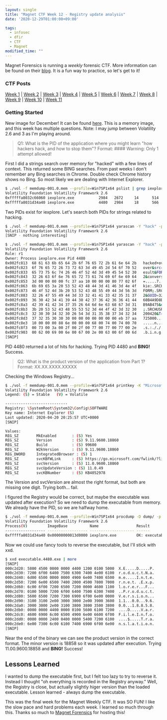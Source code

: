 ```yaml
---
layout: single
title: "Magnet CTF Week 12 - Registry update analysis"
date: '2020-12-29T01:00:00+09:00'

tags:
  - infosec
  - dfir
  - CTF
  - Magnet
modified_time: ""
---
```


Magnet Forensics is running a *weekly* forensic CTF. More information can be found on their [blog](https://www.magnetforensics.com/blog/magnet-weekly-ctf-challenge/). It is a fun way to practice, so let's get to it!

### CTF Posts

[Week 1](https://dfir.science/2020/10/Magnet-CTF-Week-1-Timestamps-of-doom.html) | [Week 2](https://dfir.science/2020/10/Magnet-CTF-Week-2-URLs-in-Pictures-in-Pictures.html) | [Week 3](https://dfir.science/2020/10/Magnet-CTF-Week-3-Failed-connections.html) | [Week 4](https://dfir.science/2020/11/Magnet-CTF-Week-4-GUIDSWAP-and-drop.html) | [Week 5](https://dfir.science/2020/11/Magnet-CTF-Week-5-HDFS.html) | [Week 6](https://dfir.science/2020/11/Magnet-CTF-Week-6-Riddle-ELF.html) | [Week 7](https://dfir.science/2020/11/Magnet-CTF-Week-7-Hadoop-Nodes.html) | [Week 8](https://dfir.science/2020/12/Magnet-CTF-Week-8-Persistence-in-plain-sight.html) | [Week 9](https://dfir.science/2020/12/Magnet-CTF-Week-9-digging-through-memory.html) | [Week 10](https://dfir.science/2020/12/Magnet-CTF-Week-10-network-analysis-in-RAM.html) | [Week 11](https://dfir.science/2020/12/Magnet-CTF-Week-11-DNS-cache-analysis.html)

### Getting Started

New image for December! It can be found [here](https://drive.google.com/drive/folders/10fYCrNI46FT9l3LaJ9dj5gLxjlLtdnPo?usp=sharing). This is a memory image, and this week has multiple questions. Note: I may jump between Volatility 2.6 and 3 as I'm playing around.

> Q1: What is the PID of the application where you might learn "how hackers hack, and how to stop them"? Format: #### Warning: Only 1 attempt allowed!

First I did a strings search over memory for "hacked" with a few lines of context. This returned some BING searches. From past weeks I don't remember any Bing searches in Chrome. Double check Chrome history shows no Bing. So most likely we are dealing with Internet Explorer. 

```bash
$ ./vol -f memdump-001.0.mem --profile=Win7SP1x64 pslist | grep iexplore
Volatility Foundation Volatility Framework 2.6
0xfffffa8032c66060 iexplore.exe           2984   2672     14      514      1      0 2020-04-20 23:18:35 UTC+0000                                 
0xfffffa8031d34a40 iexplore.exe           4480   2984     18      566      1      1 2020-04-20 23:18:35 UTC+0000
```

Two PIDs exist for iexplore. Let's search both PIDs for strings related to hacking.

```bash
$ ./vol -f memdump-001.0.mem --profile=Win7SP1x64 yarascan -Y "hack" -p 2984
Volatility Foundation Volatility Framework 2.6
[SNIP - nothing interesting]
```

```bash
$ ./vol -f memdump-001.0.mem --profile=Win7SP1x64 yarascan -Y "hack" -p 4480
Volatility Foundation Volatility Framework 2.6
Rule: r1
Owner: Process iexplore.exe Pid 4480
0x002fc813  68 61 63 6b 65 64 2b 6f 76 65 72 2b 61 6e 64 2b   hacked+over+and+
0x002fc823  6f 76 65 72 26 73 72 63 3d 49 45 2d 54 6f 70 52   over&src=IE-TopR
0x002fc833  65 73 75 6c 74 26 46 4f 52 4d 3d 49 45 54 52 30   esult&FORM=IETR0
0x002fc843  32 26 63 6f 6e 76 65 72 73 61 74 69 6f 6e 69 64   2&conversationid
0x002fc853  3d 00 00 00 00 fc 37 aa 10 00 00 00 80 77 02 6f   =.....7......w.o
0x002fc863  6b 69 65 3a 20 53 52 43 48 44 3d 41 46 3d 4e 4f   kie:.SRCHD=AF=NO
0x002fc873  46 4f 52 4d 3b 20 53 52 43 48 55 49 44 3d 56 3d   FORM;.SRCHUID=V=
0x002fc883  32 26 47 55 49 44 3d 33 32 41 41 33 42 35 31 37   2&GUID=32AA3B517
0x002fc893  36 30 42 34 41 39 44 38 42 37 36 42 36 36 41 44   60B4A9D8B76B66AD
0x002fc8a3  42 39 41 42 34 37 35 26 64 6d 6e 63 68 67 3d 31   B9AB475&dmnchg=1
0x002fc8b3  3b 20 53 52 43 48 55 53 52 3d 44 4f 42 3d 32 30   ;.SRCHUSR=DOB=20
0x002fc8c3  32 30 30 34 32 30 26 54 3d 31 35 38 37 34 32 34   200420&T=1587424
0x002fc8d3  37 32 35 30 30 30 00 00 00 00 00 00 00 eb 37 aa   725000........7.
0x002fc8e3  10 00 00 00 88 6e 00 00 00 68 00 74 00 74 00 70   .....n...h.t.t.p
0x002fc8f3  00 73 00 3a 00 2f 00 2f 00 77 00 77 00 77 00 2e   .s.:././.w.w.w..
0x002fc903  00 62 00 69 00 6e 00 67 00 2e 00 63 00 6f 00 6d   .b.i.n.g...c.o.m
[SNIP]
```

PID 4480 returned a lot of hits for hacking. Trying PID 4480 and **BING!** Success.

> Q2: What is the product version of the application from Part 1? Format: XX.XX.XXXX.XXXXX

Checking the Windows Registry...

```bash
$ ./vol -f memdump-001.0.mem --profile=Win7SP1x64 printkey -K "Microsoft\Internet Explorer"
Volatility Foundation Volatility Framework 2.6
Legend: (S) = Stable   (V) = Volatile

----------------------------
Registry: \SystemRoot\System32\Config\SOFTWARE
Key name: Internet Explorer (S)
Last updated: 2020-04-20 20:25:57 UTC+0000
[SNIP]

Values:
REG_SZ        MkEnabled       : (S) Yes
REG_SZ        Version         : (S) 9.11.9600.18860
REG_SZ        Build           : (S) 99600
REG_SZ        W2kVersion      : (S) 9.11.9600.18860
REG_DWORD     IntegratedBrowser : (S) 1
REG_SZ        svcKBFWLink     : (S) https://go.microsoft.com/fwlink/?linkid=862372
REG_SZ        svcVersion      : (S) 11.0.9600.18860
REG_SZ        svcUpdateVersion : (S) 11.0.49
REG_SZ        svcKBNumber     : (S) KB4052978
```

The Version and svcVersion are almost the right format, but both are missing one digit. Trying both... fail.

I figured the Registry would be correct, but maybe the executable was updated after execution? So we need to dump the executable from memory. We already have the PID, so we are halfway home.


```bash
$ ./vol -f memdump-001.0.mem --profile=Win7SP1x64 procdump -D dump/ -p 4480
Volatility Foundation Volatility Framework 2.6
Process(V)         ImageBase          Name                 Result
------------------ ------------------ -------------------- ------
0xfffffa8031d34a40 0x00000000013d0000 iexplore.exe         OK: executable.4480.exe
```

Now we could use fancy tools to reverse the executable, but I'll stick with xxd.

```bash
$ xxd executable.4480.exe | more
[SNIP]
000c2d20: 5800 4500 0000 0000 4400 1200 0100 5000  X.E.....D.....P.
000c2d30: 7200 6f00 6400 7500 6300 7400 4e00 6100  r.o.d.u.c.t.N.a.
000c2d40: 6d00 6500 0000 0000 4900 6e00 7400 6500  m.e.....I.n.t.e.
000c2d50: 7200 6e00 6500 7400 2000 4500 7800 7000  r.n.e.t. .E.x.p.
000c2d60: 6c00 6f00 7200 6500 7200 0000 4600 1100  l.o.r.e.r...F...
000c2d70: 0100 5000 7200 6f00 6400 7500 6300 7400  ..P.r.o.d.u.c.t.
000c2d80: 5600 6500 7200 7300 6900 6f00 6e00 0000  V.e.r.s.i.o.n...
000c2d90: 3100 3100 2e00 3000 3000 2e00 3900 3600  1.1...0.0...9.6.
000c2da0: 3000 3000 2e00 3100 3800 3800 3500 3800  0.0...1.8.8.5.8.
000c2db0: 0000 0000 4400 0000 0100 5600 6100 7200  ....D.....V.a.r.
000c2dc0: 4600 6900 6c00 6500 4900 6e00 6600 6f00  F.i.l.e.I.n.f.o.
000c2dd0: 0000 0000 2400 0400 0000 5400 7200 6100  ....$.....T.r.a.
000c2de0: 6e00 7300 6c00 6100 7400 6900 6f00 6e00  n.s.l.a.t.i.o.n.
[SNIP]
```

Near the end of the binary we can see the product version in the correct format. The minor version is 18858 so it was updated after execution. Trying 11.00.9600.18858 and **BING!** Success!

## Lessons Learned

I wanted to dump the executable first, but I felt too lazy to try to reverse it. Instead I thought "oh everything is recorded in the Registry anyway." Well, the Registry is close, but actually slightly higer version than the loaded executable. Lesson learned - always dump the executable.

This was the final week for the Magnet Weekly CTF. It was SO FUN! I like the slow pace and hard problems each week. I learned so much through this. Thanks so much to [Magnet Forensics](https://www.magnetforensics.com/) for hosting this!